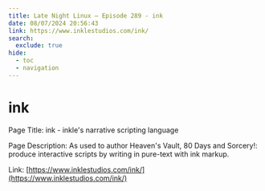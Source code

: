 ```yaml
---
title: Late Night Linux – Episode 289 - ink
date: 08/07/2024 20:56:43
link: https://www.inklestudios.com/ink/
search:
  exclude: true
hide:
  - toc
  - navigation
---
```


# ink

Page Title: ink - inkle's narrative scripting language

Page Description: As used to author Heaven's Vault, 80 Days and Sorcery!: produce interactive scripts by writing in pure-text with ink markup. 

Link: [https://www.inklestudios.com/ink/](https://www.inklestudios.com/ink/)